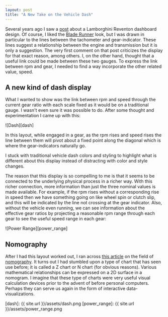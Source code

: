 ```yaml
---
layout: post
title: "A New Take on the Vehicle Dash"
---
```


Several years ago I saw a [post][reventon] about a Lamborghini Reventon dashboard design.  Of course, I liked the [Blade Runner][bladerunner] look, but I was drawn in particular to the lines between the tachometer and gear-indicator.  These lines suggest a relationship between the engine and transmission but it is only a suggestion.  The very first comment on that post criticizes the display for that exact reason, among others.  I, on the other hand, thought that a useful link could be made between these two gauges.  To express the link between rpm and gear, I needed to find a way incorporate the other related value, speed.

## A new kind of dash display

What I wanted to show was the link between rpm and speed through the current gear ratio with each scale fixed as it would be on a traditional gauge.  I wasn't even sure it was possible to do.  After some thought and experimentation I came up with this:

![Dash][dash]

In this layout, while engaged in a gear, as the rpm rises and speed rises the line between them will pivot about a fixed point along the diagonal which is where the gear-indicators naturally go.

I stuck with traditional vehicle dash colors and styling to highlight what is different about this display instead of distracting with color and style changes.

The reason that this display is so compelling to me is that it seems to be connected to the underlying physical process in a richer way.  With this richer connection, more information than just the three nominal values is made available.  For example, if the rpm rises without a corresponding rise in speed then we have something going on like wheel spin or clutch slip, and this will be indicated by the line not crossing at the gear indicator.  Also, without the vehicle even running, we can see information about the effective gear ratios by projecting a reasonable rpm range through each gear to see the useful speed range in each gear:

![Power Range][power_range]

## Nomography

After I had this layout worked out, I ran across [this article][art] on the field of [nomography][wiki].  It turns out I had stumbled upon a type of chart that has seen use before; it is called a Z chart or N chart (for obvious reasons).  Various mathematical relationships can be expressed on a 2D surface in a nomogram.  I imagine that these type of charts were very useful visual calculation devices prior to the advent of before personal computers.  Perhaps they can serve us again in the form of interactive data-visualizations.

[dash]:        {{ site.url }}/assets/dash.png
[power_range]: {{ site.url }}/assets/power_range.png

[reventon]:    http://infosthetics.com/archives/2008/03/lamborghini_eventon_dashboard.html
[bladerunner]: http://www.imdb.com/title/tt0083658/
[cars]:        http://cars.about.com/od/lamborghini/ig/2008-Lamborghini-Reventon-pics/2008-Lamborghini-Reventon-dash.-33s.htm
[art]:         http://myreckonings.com/wordpress/2008/01/09/the-art-of-nomography-i-geometric-design/
[wiki]:        http://en.wikipedia.org/wiki/Nomogram

